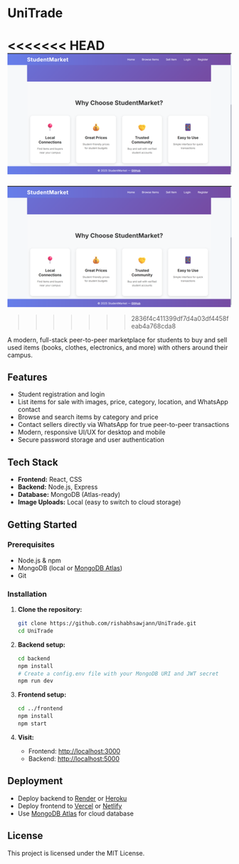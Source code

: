 # UniTrade

<<<<<<< HEAD
![UniTrade Homepage](./Homepage.png)
=======
![UniTrade Screenshot](./Homepage.png)
>>>>>>> 2836f4c411399df7d4a03df4458feab4a768cda8

A modern, full-stack peer-to-peer marketplace for students to buy and sell used items (books, clothes, electronics, and more) with others around their campus.

## Features

- Student registration and login
- List items for sale with images, price, category, location, and WhatsApp contact
- Browse and search items by category and price
- Contact sellers directly via WhatsApp for true peer-to-peer transactions
- Modern, responsive UI/UX for desktop and mobile
- Secure password storage and user authentication

## Tech Stack

- **Frontend:** React, CSS
- **Backend:** Node.js, Express
- **Database:** MongoDB (Atlas-ready)
- **Image Uploads:** Local (easy to switch to cloud storage)

## Getting Started

### Prerequisites

- Node.js & npm
- MongoDB (local or [MongoDB Atlas](https://www.mongodb.com/cloud/atlas))
- Git

### Installation

1. **Clone the repository:**
   ```sh
   git clone https://github.com/rishabhsawjann/UniTrade.git
   cd UniTrade
   ```

2. **Backend setup:**
   ```sh
   cd backend
   npm install
   # Create a config.env file with your MongoDB URI and JWT secret
   npm run dev
   ```

3. **Frontend setup:**
   ```sh
   cd ../frontend
   npm install
   npm start
   ```

4. **Visit:**  
   - Frontend: [http://localhost:3000](http://localhost:3000)  
   - Backend: [http://localhost:5000](http://localhost:5000)

## Deployment

- Deploy backend to [Render](https://render.com/) or [Heroku](https://heroku.com/)
- Deploy frontend to [Vercel](https://vercel.com/) or [Netlify](https://netlify.com/)
- Use [MongoDB Atlas](https://www.mongodb.com/cloud/atlas) for cloud database

## License

This project is licensed under the MIT License. 
